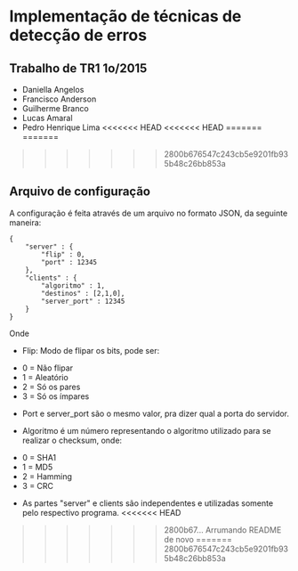 # Implementação de técnicas de detecção de erros
## Trabalho de TR1 1o/2015

* Daniella Angelos
* Francisco Anderson
* Guilherme Branco
* Lucas Amaral
* Pedro Henrique Lima
<<<<<<< HEAD
<<<<<<< HEAD
=======
=======
>>>>>>> 2800b676547c243cb5e9201fb935b48c26bb853a

## Arquivo de configuração


A configuração é feita através de um arquivo no formato JSON, da seguinte maneira:

```
{
    "server" : {
        "flip" : 0,
        "port" : 12345
    },
    "clients" : {
        "algoritmo" : 1,
        "destinos" : [2,1,0],
        "server_port" : 12345
    }
}
```

Onde

* Flip: Modo de flipar os bits, pode ser:
 - 0 = Não flipar
 - 1 = Aleatório
 - 2 = Só os pares
 - 3 = Só os ímpares

* Port e server\_port são o mesmo valor, pra dizer qual a porta do servidor.

* Algoritmo é um número representando o algoritmo utilizado para se realizar o checksum, onde:
 - 0 = SHA1
 - 1 = MD5
 - 2 = Hamming
 - 3 = CRC

* As partes "server" e clients são independentes e utilizadas somente pelo respectivo programa.
<<<<<<< HEAD
>>>>>>> 2800b67... Arrumando README de novo
=======
>>>>>>> 2800b676547c243cb5e9201fb935b48c26bb853a
